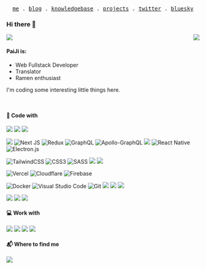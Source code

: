 <p align="center">
  <samp>
    <a href="https://www.jipai.moe">me</a> .
    <a href="https://blog.jipai.moe">blog</a> .
    <a href="https://knowledgebase.jipai.moe">knowledgebase</a> .
    <a href="https://www.jipai.moe/labs">projects</a> .
    <a href="https://twitter.com/jipairamen">twitter</a> .
    <a href="https://bsky.app/profile/jipai.bsky.social">bluesky</a>
  </samp>
</p>



### Hi there 👋  
<a href="https://github.com/PaiJi">
<img src="https://wakatime.com/badge/user/71a00d57-dfa4-49b5-b409-9a2b8c0bcc88.svg?style=flat-square" />
</a>

<a href="https://github.com/PaiJi">
<img align="right" src="https://github-status.jipai.moe" />
</a>

#### PaiJi is:
- Web Fullstack Developer
- Translator
- Ramen enthusiast

I'm coding some interesting little things here.



<br>



#### 🔨 Code with

![](https://img.shields.io/badge/-JavaScript-F7DF1E?style=flat-square&logo=javascript&logoColor=white)
![](https://img.shields.io/badge/-TypeScript-3178C6?style=flat-square&logo=typescript&logoColor=white)
![](https://img.shields.io/badge/-Nodejs-339933?style=flat-square&logo=node.js&logoColor=white)

![](https://img.shields.io/badge/React-%2320232a.svg?style=flat-square&logo=react&logoColor=%2361DAFB)
![Next JS](https://img.shields.io/badge/Next.js-black?style=flat-square&logo=next.js&logoColor=white)
![Redux](https://img.shields.io/badge/Redux-%23593d88.svg?style=flat-square&logo=redux&logoColor=white)
![GraphQL](https://img.shields.io/badge/-GraphQL-E10098?style=flat-square&logo=graphql&logoColor=white)
![Apollo-GraphQL](https://img.shields.io/badge/-Apollo_GraphQL-311C87?style=flat-square&logo=apollo-graphql)
![](https://img.shields.io/badge/-Express.js-000000?style=flat-square&logo=express&logoColor=white)
![React Native](https://img.shields.io/badge/React_Native-%2320232a.svg?style=flat-square&logo=react&logoColor=%2361DAFB)
![Electron.js](https://img.shields.io/badge/Electron-191970?style=flat-square&logo=Electron&logoColor=white)

![TailwindCSS](https://img.shields.io/badge/TailwindCSS-%2338B2AC.svg?style=flat-square&logo=tailwind-css&logoColor=white)
![CSS3](https://img.shields.io/badge/CSS3-%231572B6.svg?style=flat-square&logo=css3&logoColor=white)
![SASS](https://img.shields.io/badge/SASS-hotpink.svg?style=flat-square&logo=SASS&logoColor=white)
![](https://img.shields.io/badge/-PostCSS-DD3A0A?style=flat-square&logo=react&logoColor=white)
![](https://img.shields.io/badge/-Emotion-DB7093?style=flat-square&logo=styled-components&logoColor=white)

![Vercel](https://img.shields.io/badge/Vercel-%23000000.svg?style=flat-square&logo=vercel&logoColor=white)
![Cloudflare](https://img.shields.io/badge/Cloudflare-F38020?style=flat-square&logo=Cloudflare&logoColor=white)
![Firebase](https://img.shields.io/badge/Firebase-%23039BE5.svg?style=flat-square&logo=firebase)

![Docker](https://img.shields.io/badge/Docker-%230db7ed.svg?style=flat-square&logo=docker&logoColor=white)
![Visual Studio Code](https://img.shields.io/badge/Visual%20Studio%20Code-0078d7.svg?style=flat-square&logo=visual-studio-code&logoColor=white)
![Git](https://img.shields.io/badge/Git-%23F05033.svg?style=flat-square&logo=git&logoColor=white)
![](https://img.shields.io/badge/-Cypress-17202C?style=flat-square&logo=cypress&logoColor=white)
![](https://img.shields.io/badge/-Github_Action-2088FF?style=flat-square&logo=github-actions&logoColor=white)
![](https://img.shields.io/badge/-CircleCI-343434?style=flat-square&logo=circleci&logoColor=white)

![](https://img.shields.io/badge/-Drizzle-2D3748?style=flat-square&logo=drizzle&logoColor=C5F74F)
![](https://img.shields.io/badge/-MySQL-4479A1?style=flat-square&logo=MySQL&logoColor=white)
![](https://img.shields.io/badge/-PostgreSQL-4169E1?style=flat-square&logo=PostgreSQL&logoColor=white)


#### 💻 Work with

![](https://img.shields.io/badge/-MacBook_Pro-000000?logo=apple&style=flat-square)
![](https://img.shields.io/badge/-Windows_10-0078D6?logo=microsoft&style=flat-square)
![](https://img.shields.io/badge/-Android12-3DDC84?logo=ubuntu&style=flat-square&logoColor=white)
![](https://img.shields.io/badge/-Ubuntu_22_LTS-E95420?logo=ubuntu&style=flat-square&logoColor=white)

#### 📬 Where to find me

[![](https://img.shields.io/badge/-Email-C8202B?style=flat-square&logo=zoho&logoColor=white)](mailto:github@jipai.moe)
